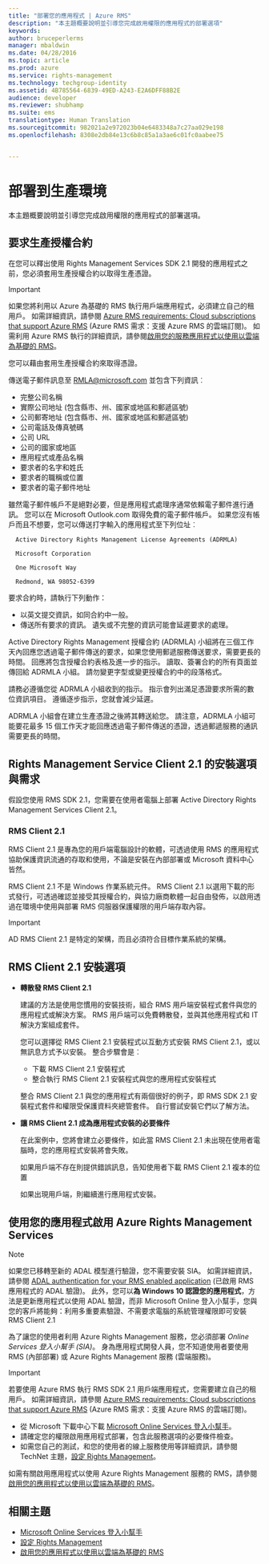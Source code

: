 ```yaml
---
title: "部署您的應用程式 | Azure RMS"
description: "本主題概要說明並引導您完成啟用權限的應用程式的部署選項"
keywords: 
author: bruceperlerms
manager: mbaldwin
ms.date: 04/28/2016
ms.topic: article
ms.prod: azure
ms.service: rights-management
ms.technology: techgroup-identity
ms.assetid: 4B785564-6839-49ED-A243-E2A6DFF88B2E
audience: developer
ms.reviewer: shubhamp
ms.suite: ems
translationtype: Human Translation
ms.sourcegitcommit: 982021a2e972023b04e6483348a7c27aa029e198
ms.openlocfilehash: 8308e2db84e13c6b8c85a1a3ae6c01fc0aabee75


---
```


# 部署到生產環境


本主題概要說明並引導您完成啟用權限的應用程式的部署選項。

## 要求生產授權合約

 在您可以釋出使用 Rights Management Services SDK 2.1 開發的應用程式之前，您必須套用生產授權合約以取得生產憑證。

> [!IMPORTANT]
> 如果您將利用以 Azure 為基礎的 RMS 執行用戶端應用程式，必須建立自己的租用戶。 如需詳細資訊，請參閱 [Azure RMS requirements: Cloud subscriptions that support Azure RMS](../get-started/requirements-subscriptions.md) (Azure RMS 需求：支援 Azure RMS 的雲端訂閱)。
> 如需利用 Azure RMS 執行的詳細資訊，請參閱[啟用您的服務應用程式以使用以雲端為基礎的 RMS](how-to-use-file-api-with-aadrm-cloud.md)。

您可以藉由套用生產授權合約來取得憑證。

傳送電子郵件訊息至 [RMLA@microsoft.com](mailto:rmla@microsoft.com) 並包含下列資訊︰

- 完整公司名稱
- 實際公司地址 (包含縣市、州、國家或地區和郵遞區號)
- 公司郵寄地址 (包含縣市、州、國家或地區和郵遞區號)
- 公司電話及傳真號碼
- 公司 URL
- 公司的國家或地區
- 應用程式或產品名稱
- 要求者的名字和姓氏
- 要求者的職稱或位置
- 要求者的電子郵件地址

雖然電子郵件帳戶不是絕對必要，但是應用程式處理序通常依賴電子郵件進行通訊。 您可以在 Microsoft Outlook.com 取得免費的電子郵件帳戶。 如果您沒有帳戶而且不想要，您可以傳送打字輸入的應用程式至下列位址︰

      Active Directory Rights Management License Agreements (ADRMLA)

      Microsoft Corporation

      One Microsoft Way

      Redmond, WA 98052-6399

要求合約時，請執行下列動作：
- 以英文提交資訊，如同合約中一般。
- 傳送所有要求的資訊。 遺失或不完整的資訊可能會延遲要求的處理。

Active Directory Rights Management 授權合約 (ADRMLA) 小組將在三個工作天內回應您透過電子郵件傳送的要求，如果您使用郵遞服務傳送要求，需要更長的時間。 回應將包含授權合約表格及進一步的指示。 讀取、簽署合約的所有頁面並傳回給 ADRMLA 小組。 請勿變更字型或變更授權合約中的段落格式。

請務必遵循您從 ADRMLA 小組收到的指示。 指示會列出滿足憑證要求所需的數位資訊項目。 遵循逐步指示，您就會減少延遲。

ADRMLA 小組會在建立生產憑證之後將其轉送給您。 請注意，ADRMLA 小組可能要花最多 15 個工作天才能回應透過電子郵件傳送的憑證，透過郵遞服務的通訊需要更長的時間。


## Rights Management Service Client 2.1 的安裝選項與需求

假設您使用 RMS SDK 2.1，您需要在使用者電腦上部署 Active Directory Rights Management Services Client 2.1。

### RMS Client 2.1

RMS Client 2.1 是專為您的用戶端電腦設計的軟體，可透過使用 RMS 的應用程式協助保護資訊流通的存取和使用，不論是安裝在內部部署或 Microsoft 資料中心皆然。

RMS Client 2.1 不是 Windows 作業系統元件。 RMS Client 2.1 以選用下載的形式發行，可透過確認並接受其授權合約，與協力廠商軟體一起自由發佈，以啟用透過在環境中使用與部署 RMS 伺服器保護權限的用戶端存取內容。


> [!IMPORTANT]
> AD RMS Client 2.1 是特定的架構，而且必須符合目標作業系統的架構。


## RMS Client 2.1 安裝選項

-   **轉散發 RMS Client 2.1**

    建議的方法是使用您慣用的安裝技術，組合 RMS 用戶端安裝程式套件與您的應用程式或解決方案。 RMS 用戶端可以免費轉散發，並與其他應用程式和 IT 解決方案組成套件。

    您可以選擇從 RMS Client 2.1 安裝程式以互動方式安裝 RMS Client 2.1，或以無訊息方式予以安裝。 整合步驟會是︰

    -   下載 RMS Client 2.1 安裝程式
    -   整合執行 RMS Client 2.1 安裝程式與您的應用程式安裝程式

    整合 RMS Client 2.1 與您的應用程式有兩個很好的例子，即 RMS SDK 2.1 安裝程式套件和權限受保護資料夾總管套件。 自行嘗試安裝它們以了解方法。

-   **讓 RMS Client 2.1 成為應用程式安裝的必要條件**

    在此案例中，您將會建立必要條件，如此當 RMS Client 2.1 未出現在使用者電腦時，您的應用程式安裝將會失敗。

    如果用戶端不存在則提供錯誤訊息，告知使用者下載 RMS Client 2.1 複本的位置

    如果出現用戶端，則繼續進行應用程式安裝。

## 使用您的應用程式啟用 Azure Rights Management Services

> [!NOTE]
> 如果您已移轉至新的 ADAL 模型進行驗證，您不需要安裝 SIA。 如需詳細資訊，請參閱 [ADAL authentication for your RMS enabled application](adal-auth.md) (已啟用 RMS 應用程式的 ADAL 驗證)。
> 此外，您可以**為 Windows 10 認證您的應用程式**，方法是更新應用程式以使用 ADAL 驗證，而非 Microsoft Online 登入小幫手，您與您的客戶將能夠：利用多重要素驗證、不需要求電腦的系統管理權限即可安裝 RMS Client 2.1


為了讓您的使用者利用 Azure Rights Management 服務，您必須部署 *Online Services 登入小幫手 (SIA)*。 身為應用程式開發人員，您不知道使用者要使用 RMS (內部部署) 或 Azure Rights Management 服務 (雲端服務)。


> [!IMPORTANT]
> 若要使用 Azure RMS 執行 RMS SDK 2.1 用戶端應用程式，您需要建立自己的租用戶。 如需詳細資訊，請參閱 [Azure RMS requirements: Cloud subscriptions that support Azure RMS](../get-started/requirements-subscriptions.md) (Azure RMS 需求：支援 Azure RMS 的雲端訂閱)。

-   從 Microsoft 下載中心下載 [Microsoft Online Services 登入小幫手](http://www.microsoft.com/en-us/download/details.aspx?id=28177)。
-   請確定您的權限啟用應用程式部署，包含此服務選項的必要條件檢查。
-   如需您自己的測試，和您的使用者的線上服務使用等詳細資訊，請參閱 TechNet 主題，[設定 Rights Management](https://TechNet.Microsoft.Com/en-us/library/jj585002.aspx)。

如需有關啟用應用程式以使用 Azure Rights Management 服務的 RMS，請參閱[啟用您的應用程式以使用以雲端為基礎的 RMS](how-to-use-file-api-with-aadrm-cloud.md)。

## 相關主題

* [Microsoft Online Services 登入小幫手](http://www.microsoft.com/en-us/download/details.aspx?id=28177)
* [設定 Rights Management](https://TechNet.Microsoft.Com/en-us/library/jj585002.aspx)
* [啟用您的應用程式以使用以雲端為基礎的 RMS](how-to-use-file-api-with-aadrm-cloud.md)
 

 



<!--HONumber=Jul16_HO1-->



